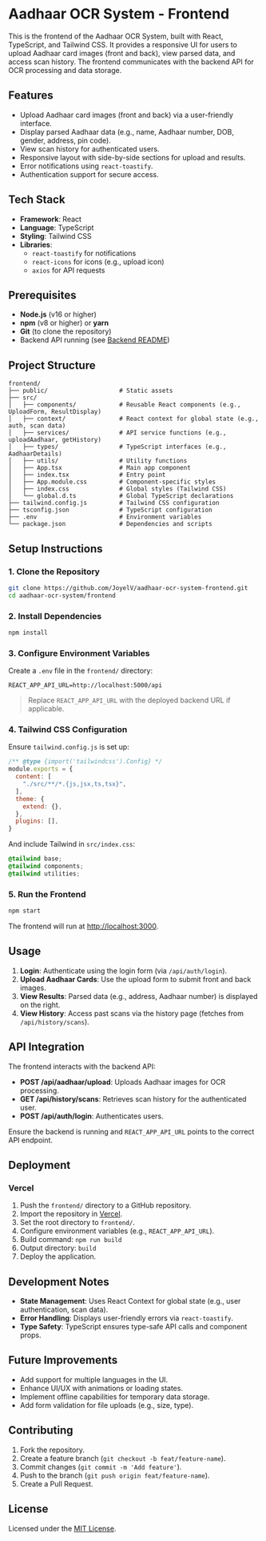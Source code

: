 # Aadhaar OCR System - Frontend

This is the frontend of the Aadhaar OCR System, built with React, TypeScript, and Tailwind CSS. It provides a responsive UI for users to upload Aadhaar card images (front and back), view parsed data, and access scan history. The frontend communicates with the backend API for OCR processing and data storage.

## Features
- Upload Aadhaar card images (front and back) via a user-friendly interface.
- Display parsed Aadhaar data (e.g., name, Aadhaar number, DOB, gender, address, pin code).
- View scan history for authenticated users.
- Responsive layout with side-by-side sections for upload and results.
- Error notifications using `react-toastify`.
- Authentication support for secure access.

## Tech Stack
- **Framework**: React
- **Language**: TypeScript
- **Styling**: Tailwind CSS
- **Libraries**:
  - `react-toastify` for notifications
  - `react-icons` for icons (e.g., upload icon)
  - `axios` for API requests

## Prerequisites
- **Node.js** (v16 or higher)
- **npm** (v8 or higher) or **yarn**
- **Git** (to clone the repository)
- Backend API running (see [Backend README](../server/README.md))

## Project Structure
```
frontend/
├── public/                    # Static assets
├── src/
│   ├── components/            # Reusable React components (e.g., UploadForm, ResultDisplay)
│   ├── context/               # React context for global state (e.g., auth, scan data)
│   ├── services/              # API service functions (e.g., uploadAadhaar, getHistory)
│   ├── types/                 # TypeScript interfaces (e.g., AadhaarDetails)
│   ├── utils/                 # Utility functions
│   ├── App.tsx                # Main app component
│   ├── index.tsx              # Entry point
│   ├── App.module.css         # Component-specific styles
│   ├── index.css              # Global styles (Tailwind CSS)
│   └── global.d.ts            # Global TypeScript declarations
├── tailwind.config.js         # Tailwind CSS configuration
├── tsconfig.json              # TypeScript configuration
├── .env                       # Environment variables
└── package.json               # Dependencies and scripts
```

## Setup Instructions

### 1. Clone the Repository
```bash
git clone https://github.com/JoyelV/aadhaar-ocr-system-frontend.git
cd aadhaar-ocr-system/frontend
```

### 2. Install Dependencies
```bash
npm install
```

### 3. Configure Environment Variables
Create a `.env` file in the `frontend/` directory:
```env
REACT_APP_API_URL=http://localhost:5000/api
```
> Replace `REACT_APP_API_URL` with the deployed backend URL if applicable.

### 4. Tailwind CSS Configuration
Ensure `tailwind.config.js` is set up:
```javascript
/** @type {import('tailwindcss').Config} */
module.exports = {
  content: [
    "./src/**/*.{js,jsx,ts,tsx}",
  ],
  theme: {
    extend: {},
  },
  plugins: [],
}
```

And include Tailwind in `src/index.css`:
```css
@tailwind base;
@tailwind components;
@tailwind utilities;
```

### 5. Run the Frontend
```bash
npm start
```
The frontend will run at [http://localhost:3000](http://localhost:3000).

## Usage
1. **Login**: Authenticate using the login form (via `/api/auth/login`).
2. **Upload Aadhaar Cards**: Use the upload form to submit front and back images.
3. **View Results**: Parsed data (e.g., address, Aadhaar number) is displayed on the right.
4. **View History**: Access past scans via the history page (fetches from `/api/history/scans`).

## API Integration
The frontend interacts with the backend API:
- **POST /api/aadhaar/upload**: Uploads Aadhaar images for OCR processing.
- **GET /api/history/scans**: Retrieves scan history for the authenticated user.
- **POST /api/auth/login**: Authenticates users.

Ensure the backend is running and `REACT_APP_API_URL` points to the correct API endpoint.

## Deployment
### Vercel
1. Push the `frontend/` directory to a GitHub repository.
2. Import the repository in [Vercel](https://vercel.com).
3. Set the root directory to `frontend/`.
4. Configure environment variables (e.g., `REACT_APP_API_URL`).
5. Build command: `npm run build`
6. Output directory: `build`
7. Deploy the application.

## Development Notes
- **State Management**: Uses React Context for global state (e.g., user authentication, scan data).
- **Error Handling**: Displays user-friendly errors via `react-toastify`.
- **Type Safety**: TypeScript ensures type-safe API calls and component props.

## Future Improvements
- Add support for multiple languages in the UI.
- Enhance UI/UX with animations or loading states.
- Implement offline capabilities for temporary data storage.
- Add form validation for file uploads (e.g., size, type).

## Contributing
1. Fork the repository.
2. Create a feature branch (`git checkout -b feat/feature-name`).
3. Commit changes (`git commit -m 'Add feature'`).
4. Push to the branch (`git push origin feat/feature-name`).
5. Create a Pull Request.

## License
Licensed under the [MIT License](LICENSE).
```